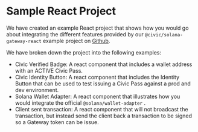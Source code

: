 # Sample React Project

We have created an example React project that shows how you would go about integrating the different features provided by our `@civic/solana-gateway-react` example project on [Github](https://github.com/civicteam/civic-pass-template).&#x20;

We have broken down the project into the following examples:

* Civic Verified Badge: A react component that includes a wallet address with an ACTIVE Civic Pass.
* Civic Identity Button: A react component that includes the Identity Button that can be used to test issuing a Civic Pass against a prod and dev environment.
* Solana Wallet Adapter: A react component that illustrates how you would integrate the official `@solana/wallet-adapter` .
* Client sent transaction: A react component that will not broadcast the transaction, but instead send the client back a transaction to be signed so a Gateway token can be issue.

